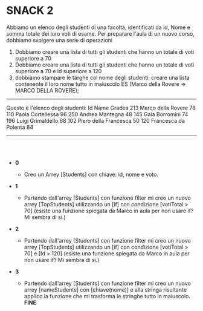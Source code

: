 # SNACK 2
Abbiamo un elenco degli studenti di una facoltà, identificati da id, Nome e somma totale dei loro voti di esame. Per preparare l'aula di un nuovo corso, dobbiamo svolgere una serie di operazioni

1. Dobbiamo creare una lista di tutti gli studenti che hanno un totale di voti superiore a 70
2. Dobbiamo creare una lista di tutti gli studenti che hanno un totale di voti superiore a 70 e id superiore a 120
3.  dobbiamo stampare le targhe col nome degli studenti: creare una lista contenente il loro nome tutto in maiuscolo ES (Marco della Rovere => MARCO DELLA ROVERE);
__________________________________
Questo è l'elenco degli studenti:
Id  Name                Grades
213 Marco della Rovere      78
110 Paola Cortellessa       96
250 Andrea Mantegna 	    48
145 Gaia Borromini          74
196 Luigi Grimaldello 	    68
102 Piero della Francesca   50
120 Francesca da Polenta    84 

__________________________________
<br>
<br>

- **0**
  - Creo un Arrey [Students] con chiave: id, nome e voto.
  
- **1**
  - Partendo dall'arrey [Students] con funzione filter mi creo un nuovo arrey [TopStudents] utilizzando un [if] con condizione [votiTotal > 70] (esiste una funzione spiegata da Marco in aula per non usare if? Mi sembra di si.)

- **2**
  - Partendo dall'arrey [Students] con funzione filter mi creo un nuovo arrey [TopStudents] utilizzando un [if] con condizione [votiTotal > 70] e [Id > 120] (esiste una funzione spiegata da Marco in aula per non usare if? Mi sembra di si.)

- **3**
  - Partendo dall'arrey [Students] con funzione filter mi creo un nuovo arrey [nameStudents] con [chiave(nome)] e alla stringa risultante applico la funzione che mi trasforma le stringhe tutto in maiuscolo. 
**FINE** 
